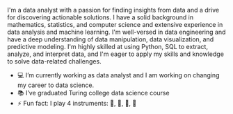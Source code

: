 I'm a data analyst with a passion for finding insights from data and a drive for discovering actionable solutions. I have a solid background in mathematics, statistics, and computer science and extensive experience in data analysis and machine learning. I'm well-versed in data engineering and have a deep understanding of data manipulation, data visualization, and predictive modeling. I'm highly skilled at using Python, SQL to extract, analyze, and interpret data, and I'm eager to apply my skills and knowledge to solve data-related challenges.

- :computer: I’m currently working as data analyst and I am working on changing my career to data science.
- :books: I’ve graduated Turing college data science course
- ⚡ Fun fact: I play 4 instruments: :musical_keyboard:, :guitar:, :trumpet:, :saxophone:
